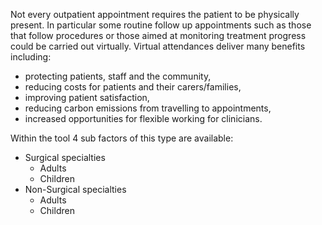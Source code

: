 Not every outpatient appointment requires the patient to be physically present. In particular some routine follow up appointments such as those that follow procedures or those aimed at monitoring treatment progress could be carried out virtually. Virtual attendances deliver many benefits including:

- protecting patients, staff and the community,
- reducing costs for patients and their carers/families,
- improving patient satisfaction,
- reducing carbon emissions from travelling to appointments,
- increased opportunities for flexible working for clinicians.

Within the tool 4 sub factors of this type are available:

* Surgical specialties
  - Adults
  - Children
* Non-Surgical specialties
  - Adults
  - Children